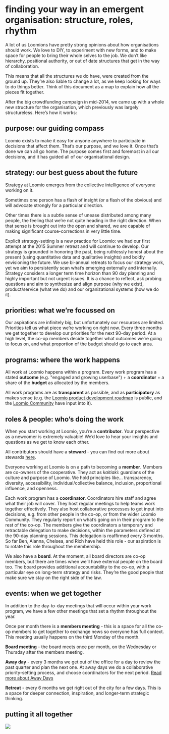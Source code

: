 # finding your way in an emergent organisation: structure, roles, rhythm

A lot of us Loomions have pretty strong opinions about how organisations should work. We love to DIY, to experiment with new forms, and to make space for people to bring their whole selves to the job. We don’t like hierarchy, positional authority, or out of date structures that get in the way of collaboration.

This means that all the structures we do have, were created from the ground up. They’re also liable to change a lot, as we keep looking for ways to do things better. Think of this document as a map to explain how all the pieces fit together.

After the big crowdfunding campaign in mid-2014, we came up with a whole new structure for the organisation, which previously was largely structureless. Here’s how it works:

## purpose: our guiding compass

Loomio exists to make it easy for anyone anywhere to participate in decisions that affect them. That’s our purpose, and we love it. Once that’s done we can all go home. The purpose comes first and foremost in all our decisions, and it has guided all of our organisational design.

## strategy: our best guess about the future

Strategy at Loomio emerges from the collective intelligence of everyone working on it.

Sometimes one person has a flash of insight (or a flash of the obvious) and will advocate strongly for a particular direction.

Other times there is a subtle sense of unease distributed among many people, the feeling that we’re not quite heading in the right direction. When that sense is brought out into the open and shared, we are capable of making significant course-corrections in very little time.

Explicit strategy-setting is a new practice for Loomio: we had our first attempt at the 2015 Summer retreat and will continue to develop. Our strategy is grounded in honoring the past, being ruthlessly honest about the present (using quantitative data and qualitative insights) and boldly envisioning the future.  We use bi-annual retreats to focus our strategy work, yet we aim to persistently scan what’s emerging externally and internally.  Strategy considers a longer term time horizon than 90 day planning and highly important but not urgent issues.  It is a chance to reflect, ask probing questions and aim to synthesize and align purpose (why we exist), product/service (what we do) and our organizational systems (how we do it).

## priorities: what we’re focussed on

Our aspirations are infinitely big, but unfortunately our resources are limited. Priorities tell us what piece we’re working on right now. Every three months we get together to develop our priorities for the next 90-day period. At a high level, the co-op members decide together what outcomes we’re going to focus on, and what proportion of the budget should go to each area.

## programs: where the work happens

All work at Loomio happens within a program. Every work program has a stated **outcome** (e.g. "engaged and growing userbase") + a **coordinator** + a share of the **budget** as allocated by the members.

All work programs are as **transparent** as possible, and as **participatory** as makes sense (e.g. the [Loomio product development roadmap](http://loomio.org/roadmap) is public, and the [Loomio Community](http://loomio.org/community) have input into it).

## roles & people: who’s doing the work

When you start working at Loomio, you’re a **contributor**. Your perspective as a newcomer is extremely valuable! We’d love to hear your insights and questions as we get to know each other.

All contributors should have a **steward** - you can find out more about stewards [here](stewarding.md).

Everyone working at Loomio is on a path to becoming a **member**. Members are co-owners of the cooperative. They act as *kaitiaki*: guardians of the culture and purpose of Loomio. We hold principles like... transparency, diversity, accessibility, individual/collective balance, inclusion, proportional influence, and openness.

Each work program has a **coordinator.** Coordinators hire staff and agree what their job will cover. They host regular meetings to help teams work together effectively. They also host collaborative processes to get input into decisions, e.g. from other people in the co-op, or from the wider Loomio Community. They regularly report on what’s going on in their program to the rest of the co-op. The members give the coordinators a temporary and retractable delegation to make decisions, within the parameters defined at the 90-day planning sessions. This delegation is reaffirmed every 3 months. So far Ben, Alanna, Chelsea, and Rich have held this role - our aspiration is to rotate this role throughout the membership.

We also have a **board**. At the moment, all board directors are co-op members, but there are times when we’ll have external people on the board too. The board provides additional accountability to the co-op, with a particular eye on long-term strategy and risks. They’re the good people that make sure we stay on the right side of the law.

## events: when we get together

In addition to the day-to-day meetings that will occur within your work program, we have a few other meetings that set a rhythm throughout the year.

Once per month there is a **members meeting** - this is a space for all the co-op members to get together to exchange news so everyone has full context. This meeting usually happens on the third Monday of the month.

**Board meeting** - the board meets once per month, on the Wednesday or Thursday after the members meeting.

**Away day** - every 3 months we get out of the office for a day to review the past quarter and plan the next one. At away days we do a collaborative priority-setting process, and choose coordinators for the next period. [Read more about Away Days](http://blog.loomio.org/2015/03/19/priority-setting-in-a-human-centred-organisation/)

**Retreat** - every 6 months we get right out of the city for a few days. This is a space for deeper connection, inspiration, and longer-term strategic thinking.

## putting it all together

![](http://i.imgur.com/WrFgUZD.jpg)
